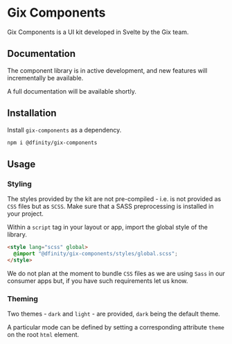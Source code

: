 # Gix Components

Gix Components is a UI kit developed in Svelte by the Gix team.

## Documentation

The component library is in active development, and new features will incrementally be available.

A full documentation will be available shortly.

## Installation

Install `gix-components` as a dependency.

```bash
npm i @dfinity/gix-components
```

## Usage

### Styling

The styles provided by the kit are not pre-compiled - i.e. is not provided as `CSS` files but as `SCSS`. Make sure that a SASS preprocessing is installed in your project.

Within a `script` tag in your layout or app, import the global style of the library.

```html
<style lang="scss" global>
  @import "@dfinity/gix-components/styles/global.scss";
</style>
```

We do not plan at the moment to bundle `CSS` files as we are using `Sass` in our consumer apps but, if you have such requirements let us know.

### Theming

Two themes - `dark` and `light` - are provided, `dark` being the default theme.

A particular mode can be defined by setting a corresponding attribute `theme` on the root `html` element.
